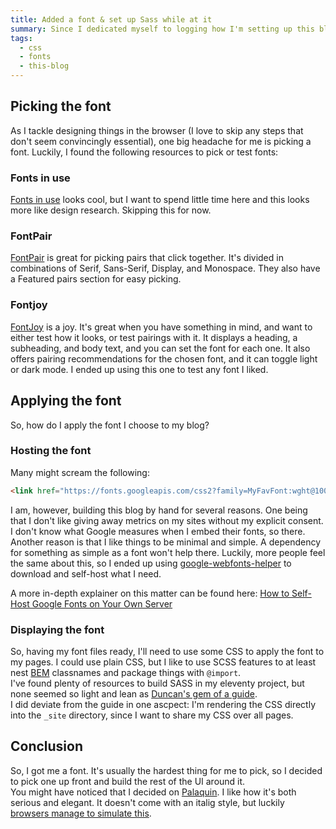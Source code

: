 ```yaml
---
title: Added a font & set up Sass while at it
summary: Since I dedicated myself to logging how I'm setting up this blog, here's how I proceeded to pick and install a font.
tags:
  - css
  - fonts
  - this-blog
---
```


## Picking the font
As I tackle designing things in the browser (I love to skip any steps that don't seem convincingly essential), one big headache for me is picking a font. 
Luckily, I found the following resources to pick or test fonts:

### Fonts in use
[Fonts in use](https://fontsinuse.com) looks cool, but I want to spend little time here and this looks more like design research. Skipping this for now.

### FontPair
[FontPair](https://fontpair.co) is great for picking pairs that click together. It's divided in combinations of Serif, Sans-Serif, Display, and Monospace. They also have a Featured pairs section for easy picking.

### Fontjoy
[FontJoy](https://fontjoy.com) is a joy. It's great when you have something in mind, and want to either test how it looks, or test pairings with it. It displays a heading, a subheading, and body text, and you can set the font for each one. It also offers pairing recommendations for the chosen font, and it can toggle light or dark mode. I ended up using this one to test any font I liked.

## Applying the font
So, how do I apply the font I choose to my blog?  

### Hosting the font
Many might scream the following: 
```html
<link href="https://fonts.googleapis.com/css2?family=MyFavFont:wght@100;400;600&display=swap" rel="stylesheet"> 
```
I am, however, building this blog by hand for several reasons. One being that I don't like giving away metrics on my sites without my explicit consent. I don't know what Google measures when I embed their fonts, so there.  
Another reason is that I like things to be minimal and simple. A dependency for something as simple as a font won't help there. 
Luckily, more people feel the same about this, so I ended up using [google-webfonts-helper](https://google-webfonts-helper.herokuapp.com/fonts) to download and self-host what I need.  

A more in-depth explainer on this matter can be found here: [How to Self-Host Google Fonts on Your Own Server](https://idevie.com/tutorials/how-to-self-host-google-fonts-on-your-own-server)

### Displaying the font
So, having my font files ready, I'll need to use some CSS to apply the font to my pages. I could use plain CSS, but I like to use SCSS features to at least nest [BEM](https://en.bem.info/) classnames and package things with `@import`.  
I've found plenty of resources to build SASS in my eleventy project, but none seemed so light and lean as [Duncan's gem of a guide](https://www.belter.io/eleventy-sass-workflow/).  
I did deviate from the guide in one ascpect: I'm rendering the CSS directly into the `_site` directory, since I want to share my CSS over all pages. 

## Conclusion
So, I got me a font. It's usually the hardest thing for me to pick, so I decided to pick one up front and build the rest of the UI around it.  
You might have noticed that I decided on [Palaquin](https://fonts.google.com/specimen/Palanquin). I like how it's both serious and elegant. It doesn't come with an italig style, but luckily [browsers manage to simulate this](https://developer.mozilla.org/en-US/docs/Web/CSS/font-style).
